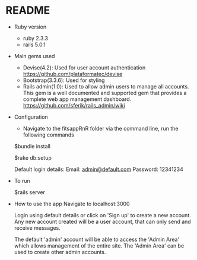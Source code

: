 # README
* Ruby version
  - ruby 2.3.3
  - rails 5.0.1

* Main gems used
  - Devise(4.2): Used for user account authentication
    https://github.com/plataformatec/devise
  - Bootstrap(3.3.6): Used for styling
  - Rails admin(1.0): Used to allow admin users to manage all accounts. This gem is a well documented and supported gem that provides a complete web app management dashboard.
    https://github.com/sferik/rails_admin/wiki

* Configuration
  - Navigate to the fitsappRnR folder via the command line, run the following commands

  $bundle install

  $rake db:setup

  Default login details:
  Email: admin@default.com
  Password: 12341234

* To run

  $rails server

* How to use the app
  Navigate to localhost:3000

  Login using default details or click on 'Sign up' to create a new account. Any new account created will be a user account, that can only send and receive messages.

  The default 'admin' account will be able to access the 'Admin Area' which allows management of the entire site. The 'Admin Area' can be used to create other admin accounts.
